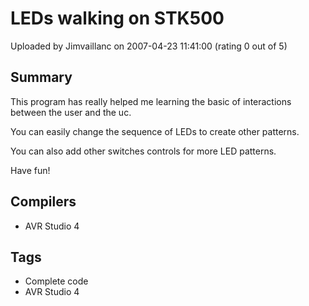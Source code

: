 # LEDs walking on STK500

Uploaded by Jimvaillanc on 2007-04-23 11:41:00 (rating 0 out of 5)

## Summary

This program has really helped me learning the basic of interactions between the user and the uc.


You can easily change the sequence of LEDs to create other patterns.  

You can also add other switches controls for more LED patterns.


Have fun!

## Compilers

- AVR Studio 4

## Tags

- Complete code
- AVR Studio 4
